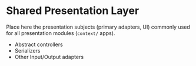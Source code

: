 # Shared Presentation Layer

Place here the presentation subjects (primary adapters, UI) commonly used for all presentation modules (`context/` apps).

 * Abstract controllers
 * Serializers
 * Other Input/Output adapters
